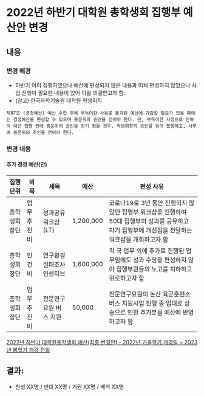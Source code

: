 2022년 하반기 대학원 총학생회 집행부 예산안 변경
==

## 내용

### 변경 배경

 - 하반기 이미 집행하였으나 예산에 편성되지 않은 내용과 미처 편성하지 않았으나 사업 진행이 필요한 내용이 있어 이를 의결받고자 함.
 - (참고) 한국과학기술원 대학원 학생회칙


``` 제87조 (경정예산) 예산 수립 후에 부득이한 사유로 통과된 예산에 가감할 필요가 있을 때에는 경정예산을 편성할 수 있으며 중운위의 승인을 얻어야 한다. 단, 부득이한 사정으로 인하여 예산 집행 전에 중운위의 승인을 얻기 힘들 경우, 학생회장의 승인을 얻어 집행하고, 사후에 중운위의 추인을 얻어야 한다. ```

### 변경 내용 

#### 추가 경정 예산(안)

| 집행단위 | 비목 | 세목 | 예산 | 편성 사유| 
|----------------|----------|------------------------------------------------------------------|--------------| ---- |
| 총학생회장단   | 업무추진비   | 성과공유 워크샵 (LT)                   |   1,200,000  | 코로나19로 3년 동안 진행되지 않았던 집행부 워크샵을 진행하여 50대 집행부의 성과를 공유하고 차기 집행부에 개선점을 전달하는 워크샵을 개최하고자 함 |
| 총학생회장단   | 인건비   | 연구환경실태조사 인센티브                   |     1,600,000  | 각 국 업무 외에 추가로 진행된 업무임에도 성과 수당을 편성하지 않아 집행부원들의 노고를 치하하고 위로하고자 함 |
| 총학생회장단   | 업무추진비   | 전문연구요원 버스 지원                   |     50,000  | 전문연구요원의 논산 육군훈련소 버스 지원사업 진행 중 임대료 상승으로 인한 추가분을 예산에 반영하고자 함 |


[2022년 하반기 대학원총학생회 예산(최종 변경안) - 2022년 가을학기 개강일 ~ 2023년 봄학기 개강 전일](https://docs.google.com/spreadsheets/d/1wjlnmSt0MP52bDglvWmub7LSzGNliaMoobUeQSCOQaw/edit?usp=sharing)



## 결과: 
- 찬성 XX명 / 반대 XX명 / 기권 XX명 / 배석 XX명